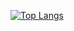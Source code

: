 [![Top Langs](https://github-readme-stats.vercel.app/api/top-langs/?username=BreezeBMa&layout=compact)](https://github.com/anuraghazra/github-readme-stats)
